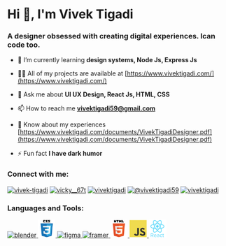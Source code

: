 <h1 align="left">Hi 👋, I'm Vivek Tigadi</h1>
<h3 align="left">A designer obsessed with creating digital experiences. Ican code too.</h3>

- 🌱 I’m currently learning **design systems, Node Js, Express Js**

- 👨‍💻 All of my projects are available at [https://www.vivektigadi.com/](https://www.vivektigadi.com/)

- 💬 Ask me about **UI UX Design, React Js, HTML, CSS**

- 📫 How to reach me **vivektigadi59@gmail.com**

- 📄 Know about my experiences [https://www.vivektigadi.com/documents/VivekTigadiDesigner.pdf](https://www.vivektigadi.com/documents/VivekTigadiDesigner.pdf)

- ⚡ Fun fact **I have dark humor**

<h3 align="left">Connect with me:</h3>
<p align="left">
<a href="https://linkedin.com/in/vivek-tigadi" target="blank"><img align="center" src="https://raw.githubusercontent.com/rahuldkjain/github-profile-readme-generator/master/src/images/icons/Social/linked-in-alt.svg" alt="vivek-tigadi" height="30" width="40" /></a>
<a href="https://instagram.com/vicky__67t" target="blank"><img align="center" src="https://raw.githubusercontent.com/rahuldkjain/github-profile-readme-generator/master/src/images/icons/Social/instagram.svg" alt="vicky__67t" height="30" width="40" /></a>
<a href="https://www.behance.net/vivektigadi" target="blank"><img align="center" src="https://raw.githubusercontent.com/rahuldkjain/github-profile-readme-generator/master/src/images/icons/Social/behance.svg" alt="vivektigadi" height="30" width="40" /></a>
<a href="https://medium.com/@vivektigadi59" target="blank"><img align="center" src="https://raw.githubusercontent.com/rahuldkjain/github-profile-readme-generator/master/src/images/icons/Social/medium.svg" alt="@vivektigadi59" height="30" width="40" /></a>
<a href="https://discord.gg/vivektigadi" target="blank"><img align="center" src="https://raw.githubusercontent.com/rahuldkjain/github-profile-readme-generator/master/src/images/icons/Social/discord.svg" alt="vivektigadi" height="30" width="40" /></a>
</p>

<h3 align="left">Languages and Tools:</h3>
<p align="left"> <a href="https://www.blender.org/" target="_blank" rel="noreferrer"> <img src="https://download.blender.org/branding/community/blender_community_badge_white.svg" alt="blender" width="40" height="40"/> </a> <a href="https://www.w3schools.com/css/" target="_blank" rel="noreferrer"> <img src="https://raw.githubusercontent.com/devicons/devicon/master/icons/css3/css3-original-wordmark.svg" alt="css3" width="40" height="40"/> </a> <a href="https://www.figma.com/" target="_blank" rel="noreferrer"> <img src="https://www.vectorlogo.zone/logos/figma/figma-icon.svg" alt="figma" width="40" height="40"/> </a> <a href="https://www.framer.com/" target="_blank" rel="noreferrer"> <img src="https://www.vectorlogo.zone/logos/framer/framer-icon.svg" alt="framer" width="40" height="40"/> </a> <a href="https://www.w3.org/html/" target="_blank" rel="noreferrer"> <img src="https://raw.githubusercontent.com/devicons/devicon/master/icons/html5/html5-original-wordmark.svg" alt="html5" width="40" height="40"/> </a> <a href="https://developer.mozilla.org/en-US/docs/Web/JavaScript" target="_blank" rel="noreferrer"> <img src="https://raw.githubusercontent.com/devicons/devicon/master/icons/javascript/javascript-original.svg" alt="javascript" width="40" height="40"/> </a> <a href="https://reactjs.org/" target="_blank" rel="noreferrer"> <img src="https://raw.githubusercontent.com/devicons/devicon/master/icons/react/react-original-wordmark.svg" alt="react" width="40" height="40"/> </a> </p>

